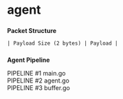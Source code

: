 # agent

###

**Packet Structure**

```
| Payload Size (2 bytes) | Payload |
```

###

**Agent Pipeline**  
 
PIPELINE #1 main.go  
PIPELINE #2 agent.go  
PIPELINE #3 buffer.go  
